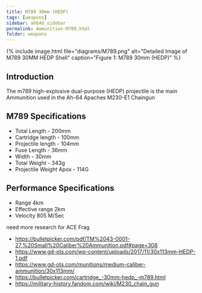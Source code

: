 ```yaml
---
title: M789 30mm (HEDP)
tags: [weapons]
sidebar: ah64d_sidebar
permalink: Ammunition-M789.html
folder: weapons
---
```



{% include image.html file="diagrams/M789.png" alt="Detailed Image of M789 30MM HEDP Shell" caption="Figure 1: M789 30mm (HEDP)" %}


## Introduction
The m789 high-explosive dual-purpose (HEDP) projectile is the main Ammunition used in the Ah-64 Apaches M230-E1 Chaingun 


## M789 Specifications
- Total Length - 200mm
- Cartridge length - 100mm
- Projectile length - 104mm
- Fuse Length - 36mm
- Width - 30mm
- Total Weight - 343g
- Projectile Weight Apox - 114G

## Performance Specifications
- Range 4km
- Effective range 2km
- Velocity 805 M/Sec

need more research for ACE Frag
- https://bulletpicker.com/pdf/TM%2043-0001-27,%20Small%20Caliber%20Ammunition.pdf#page=308
- https://www.gd-ots.com/wp-content/uploads/2017/11/30x113mm-HEDP-1.pdf
- https://www.gd-ots.com/munitions/medium-caliber-ammunition/30x113mm/
- https://bulletpicker.com/cartridge_-30mm-hedp_-m789.html
- https://military-history.fandom.com/wiki/M230_chain_gun